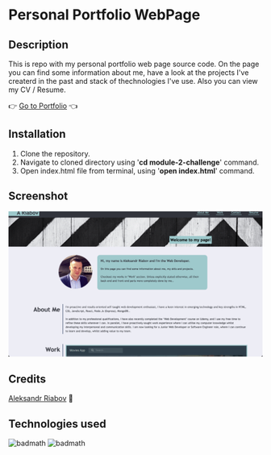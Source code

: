 # Personal Portfolio WebPage

## Description 

This is repo with my personal portfolio web page source code. On the page you can find some information about me, have a look at the projects I've createrd in the past and stack of thechnologies I've use. Also you can view my CV / Resume.

:point_right: [Go to Portfolio](https://aleksandrriabov.github.io/module-2-challenge/) :point_left:


## Installation
  1. Clone the repository.
  2. Navigate to cloned directory using '__cd module-2-challenge__' command.
  3. Open index.html file from terminal, using '__open index.html__' command.


## Screenshot
![alt text](assets/images/Screenshot.png)


## Credits
[Aleksandr Riabov](https://github.com/AleksandrRiabov) :clap:

## Technologies used

![badmath](https://img.shields.io/badge/-CSS-blue)
![badmath](https://img.shields.io/badge/-HTML-blue)


